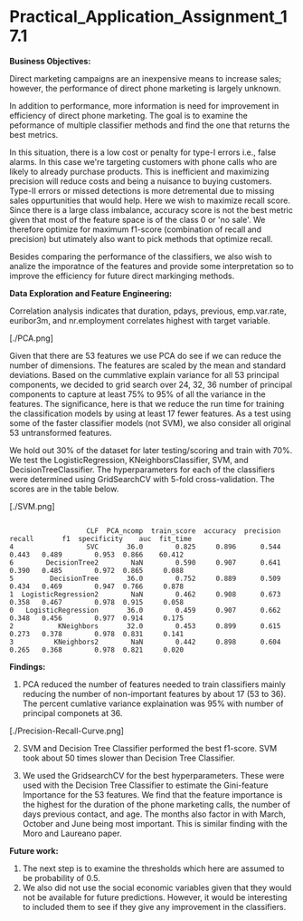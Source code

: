 # Practical_Application_Assignment_17.1


**Business Objectives:**

Direct marketing campaigns are an inexpensive means to increase sales; however, the performance of direct phone marketing is largely unknown.

In addition to performance, more information is need for improvement in efficiency of direct phone marketing. The goal is to examine the peformance of multiple classifier methods and find the one that returns the best metrics.

In this situation, there is a low cost or penalty for type-I errors i.e., false alarms. In this case we're targeting customers with phone calls who are likely to already purchase products.  This is inefficient and maximizing precision will reduce costs and being a nuisance to buying customers.  Type-II errors or missed detections is more detremental due to missing sales oppurtunities that would help. Here we wish to maximize recall score. Since there is a large class imbalance, accuracy score is not the best metric given that most of the feature space is of the class 0 or 'no sale'. We therefore optimize for maximum f1-score (combination of recall and precision) but utimately also want to pick methods that optimize recall.

Besides comparing the performance of the classifiers, we also wish to analize the imporatnce of the features and provide some interpretation so to improve the efficiency for future direct markinging methods. 

**Data Exploration and Feature Engineering:**

Correlation analysis indicates that duration, pdays, previous, emp.var.rate, euribor3m, and nr.employment correlates highest with target variable. 

[./PCA.png]

Given that there are 53 features we use PCA do see if we can reduce the number of dimensions. The features are scaled by the mean and standard deviations. Based on the cummlative explain variance for all 53 principal components, we decided to grid search over 24, 32, 36 number of principal components to capture at least 75% to 95% of all the variance in the features. The significance, here is that we reduce the run time for training the classification models by using at least 17 fewer features.  As a test using some of the faster classifier models (not SVM), we also consider all original 53 untransformed features.

We hold out 30% of the dataset for later testing/scoring and train with 70%. We test the LogisticRegression, KNeighborsClassifier, SVM, and DecisionTreeClassifier. The hyperparameters for each of the classifiers were determined using GridSearchCV with 5-fold cross-validation. The scores are in the table below.

[./SVM.png]

<P>
<code>
                   CLF  PCA_ncomp  train_score  accuracy  precision  recall       f1  specificity    auc  fit_time
4                  SVC       36.0        0.825     0.896      0.544   0.443   0.489        0.953  0.866    60.412
6        DecisionTree2        NaN        0.590     0.907      0.641   0.390   0.485        0.972  0.865     0.088  
5         DecisionTree       36.0        0.752     0.889      0.509   0.434   0.469        0.947  0.766     0.878
1  LogisticRegression2        NaN        0.462     0.908      0.673   0.358   0.467        0.978  0.915     0.058   
0   LogisticRegression       36.0        0.459     0.907      0.662   0.348   0.456        0.977  0.914     0.175 
2           KNeighbors       32.0        0.453     0.899      0.615   0.273   0.378        0.978  0.831     0.141  
3          KNeighbors2        NaN        0.442     0.898      0.604   0.265   0.368        0.978  0.821     0.020 
</code>
</P>


   
**Findings:**

1. PCA reduced the number of features needed to train classifiers mainly reducing the number of non-important features by about 17 (53 to 36). The percent cumlative variance explaination was 95% with number of principal componets at 36. 

[./Precision-Recall-Curve.png]

2. SVM and Decision Tree Classifier performed the best f1-score. SVM took about 50 times slower than Decision Tree Classifier. 


3. We used the GridsearchCV for the best hyperparameters. These were used with the Decision Tree Classifier to estimate the Gini-feature Importance for the 53 features.  We find that the feature importance is the highest for the duration of the phone marketing calls, the number of days previous contact, and age. The months also factor in with March, October and June being most important. This is similar finding with the Moro and Laureano paper. 

**Future work:**
1. The next step is to examine the thresholds which here are assumed to be probability of 0.5. 
2. We also did not use the social economic variables given that they would not be available for future predictions.  However, it would be interesting to included them to see if they give any improvement in the classifiers. 
